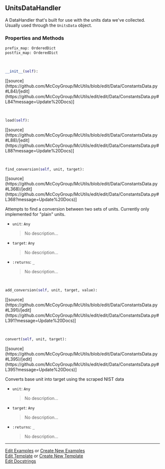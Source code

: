 ## <a id="McUtils.Data.ConstantsData.UnitsDataHandler">UnitsDataHandler</a>
A DataHandler that's built for use with the units data we've collected.
Usually used through the `UnitsData` object.

### Properties and Methods
```python
prefix_map: OrderedDict
postfix_map: OrderedDict
```
<a id="McUtils.Data.ConstantsData.UnitsDataHandler.__init__" class="docs-object-method">&nbsp;</a> 
```python
__init__(self): 
```
<div class="docs-source-link" markdown="1">
[[source](https://github.com/McCoyGroup/McUtils/blob/edit/Data/ConstantsData.py#L84)/[edit](https://github.com/McCoyGroup/McUtils/edit/edit/Data/ConstantsData.py#L84?message=Update%20Docs)]
</div>

<a id="McUtils.Data.ConstantsData.UnitsDataHandler.load" class="docs-object-method">&nbsp;</a> 
```python
load(self): 
```
<div class="docs-source-link" markdown="1">
[[source](https://github.com/McCoyGroup/McUtils/blob/edit/Data/ConstantsData.py#L88)/[edit](https://github.com/McCoyGroup/McUtils/edit/edit/Data/ConstantsData.py#L88?message=Update%20Docs)]
</div>

<a id="McUtils.Data.ConstantsData.UnitsDataHandler.find_conversion" class="docs-object-method">&nbsp;</a> 
```python
find_conversion(self, unit, target): 
```
<div class="docs-source-link" markdown="1">
[[source](https://github.com/McCoyGroup/McUtils/blob/edit/Data/ConstantsData.py#L368)/[edit](https://github.com/McCoyGroup/McUtils/edit/edit/Data/ConstantsData.py#L368?message=Update%20Docs)]
</div>

Attempts to find a conversion between two sets of units. Currently only implemented for "plain" units.
- `unit`: `Any`
    >No description...
- `target`: `Any`
    >No description...
- `:returns`: `_`
    >No description...

<a id="McUtils.Data.ConstantsData.UnitsDataHandler.add_conversion" class="docs-object-method">&nbsp;</a> 
```python
add_conversion(self, unit, target, value): 
```
<div class="docs-source-link" markdown="1">
[[source](https://github.com/McCoyGroup/McUtils/blob/edit/Data/ConstantsData.py#L391)/[edit](https://github.com/McCoyGroup/McUtils/edit/edit/Data/ConstantsData.py#L391?message=Update%20Docs)]
</div>

<a id="McUtils.Data.ConstantsData.UnitsDataHandler.convert" class="docs-object-method">&nbsp;</a> 
```python
convert(self, unit, target): 
```
<div class="docs-source-link" markdown="1">
[[source](https://github.com/McCoyGroup/McUtils/blob/edit/Data/ConstantsData.py#L395)/[edit](https://github.com/McCoyGroup/McUtils/edit/edit/Data/ConstantsData.py#L395?message=Update%20Docs)]
</div>

Converts base unit into target using the scraped NIST data
- `unit`: `Any`
    >No description...
- `target`: `Any`
    >No description...
- `:returns`: `_`
    >No description...





___

[Edit Examples](https://github.com/McCoyGroup/McUtils/edit/edit/ci/examples/McUtils/Data/ConstantsData/UnitsDataHandler.md) or 
[Create New Examples](https://github.com/McCoyGroup/McUtils/new/edit/?filename=ci/examples/McUtils/Data/ConstantsData/UnitsDataHandler.md) <br/>
[Edit Template](https://github.com/McCoyGroup/McUtils/edit/edit/ci/docs/McUtils/Data/ConstantsData/UnitsDataHandler.md) or 
[Create New Template](https://github.com/McCoyGroup/McUtils/new/edit/?filename=ci/docs/templates/McUtils/Data/ConstantsData/UnitsDataHandler.md) <br/>
[Edit Docstrings](https://github.com/McCoyGroup/McUtils/edit/edit/McUtils/Data/ConstantsData.py?message=Update%20Docs)